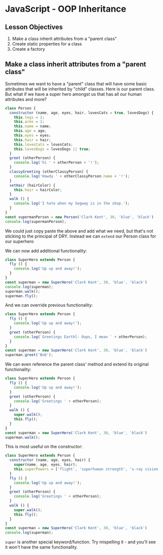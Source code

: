 # JavaScript - OOP Inheritance

## Lesson Objectives

1. Make a class inherit attributes from a "parent class"
1. Create static properties for a class
1. Create a factory


## Make a class inherit attributes from a "parent class"

Sometimes we want to have a "parent" class that will have some basic attributes that will be inherited by "child" classes. Here is our parent class. But what if we have a super hero amongst us that has all our human attributes and more?

```javascript
class Person {
  constructor (name, age, eyes, hair, lovesCats = true, lovesDogs) {
    this.legs = 2;
    this.arms = 2;
    this.name = name;
    this.age = age;
    this.eyes = eyes;
    this.hair = hair;
    this.lovesCats = lovesCats;
    this.lovesDogs = lovesDogs || true;
  }
  greet (otherPerson) {
    console.log('hi ' + otherPerson + '!');
  }
  classyGreeting (otherClassyPerson) {
    console.log('Howdy ' + otherClassyPerson.name + '!');
  }
  setHair (hairColor) {
    this.hair = hairColor;
  }
  walk () {
    console.log('I hate when my Segway is in the shop.');
  }
}
const supermanPerson = new Person('Clark Kent', 30, 'blue', 'black')
console.log(supermanPerson);
```
We could just copy paste the above and add what we need, but that's not sticking to the principal of DRY. Instead we can `extend` our Person class for our superhero

We can now add additional functionality:

```javascript
class SuperHero extends Person {
  fly () {
    console.log('Up up and away!');
  }
}
const superman = new SuperHero('Clark Kent', 30, 'blue', 'black')
console.log(superman);
superman.walk();
superman.fly();
```

And we can override previous functionality:

```javascript
class SuperHero extends Person {
  fly () {
    console.log('Up up and away!');
  }
  greet (otherPerson) {
    console.log(`Greetings Earthl- Oops, I mean ` + otherPerson);
  }
}
const superman = new SuperHero('Clark Kent', 30, 'blue', 'black')
superman.greet('Bob');
```

We can even reference the parent class' method and extend its original functionality:

```javascript
class SuperHero extends Person {
  fly () {
    console.log('Up up and away!');
  }
  greet (otherPerson) {
    console.log('Greetings ' + otherPerson);
  }
  walk () {
    super.walk();
    this.fly();
  }
}
const superman = new SuperHero('Clark Kent', 30, 'blue', 'black')
superman.walk();
```

This is most useful on the constructor:

```javascript
class SuperHero extends Person {
  constructor (name, age, eyes, hair) {
    super(name, age, eyes, hair);
    this.superPowers = ['flight', 'superhuman strength', 'x-ray vision', 'heat vision', 'cold breath', 'super-speed', 'enhanced hearing', 'nigh-invulnerability'];
  }
  fly () {
    console.log('Up up and away!');
  }
  greet (otherPerson) {
    console.log('Greetings ' + otherPerson);
  }
  walk () {
    super.walk();
    this.fly();
  }
}
const superman = new SuperHero('Clark Kent', 30, 'blue', 'black')
console.log(superman);
```


`super` is another special keyword/function. Try mispelling it - and you'll see it won't have the same functionality.

